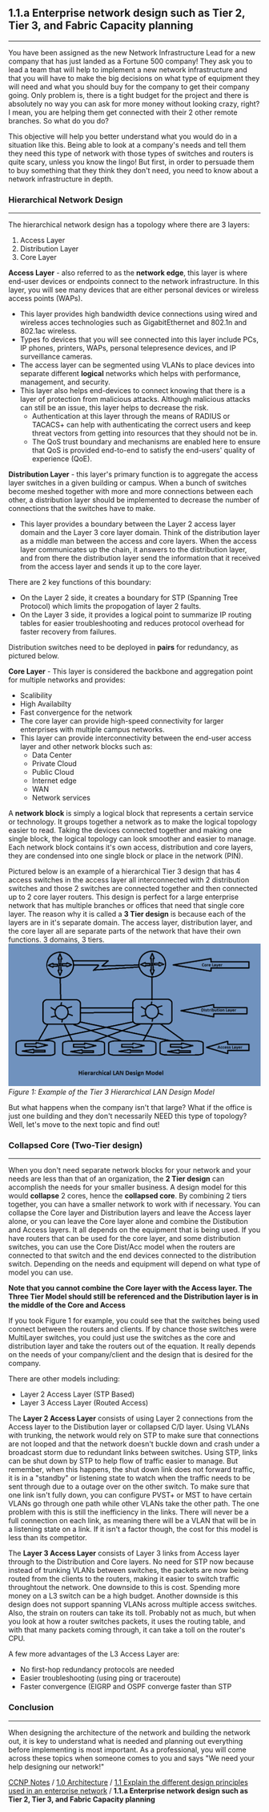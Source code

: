 ## 1.1.a Enterprise network design such as Tier 2, Tier 3, and Fabric Capacity planning
---------------------------------------------------------------------------------------------
You have been assigned as the new Network Infrastructure Lead for a new company that has just landed as a Fortune 500 company!  They ask you to lead a team that will help to implement a new network infrastructure and that you will have to make the big decisions on what type of equipment they will need and what you should buy for the company to get their company going.  Only problem is, there is a tight budget for the project and there is absolutely no way you can ask for more money without looking crazy, right?  I mean, you are helping them get connected with their 2 other remote branches.  So what do you do?

This objective will help you better understand what you would do in a situation like this.  Being able to look at a company's needs and tell them they need this type of network with those types of switches and routers is quite scary, unless you know the lingo!  But first, in order to persuade them to buy something that they think they don't need, you need to know about a network infrastructure in depth.

### Hierarchical Network Design
--------------------------------
The hierarchical network design has a topology where there are 3 layers:

1. Access Layer
1. Distribution Layer
1. Core Layer


**Access Layer** - also referred to as the **network edge**, this layer is where end-user devices or endpoints connect to the network infrastructure.  In this layer, you will see many devices that are either personal devices or wireless access points (WAPs).  
  * This layer provides high bandwidth device connections using wired and wireless acces technologies such as GigabitEthernet and 802.1n and 802.1ac wireless.
  * Types fo devices that you will see connected into this layer include PCs, IP phones, printers, WAPs, personal telepresence devices, and IP surveillance cameras.
  * The access layer can be segmented using VLANs to place devices into separate different **logical** networks which helps with performance, management, and security.
  * This layer also helps end-devices to connect knowing that there is a layer of protection from malicious attacks.  Although malicious attacks can still be an issue, this layer helps to decrease the risk.
    * Authentication at this layer through the means of RADIUS or TACACS+ can help with authenticating the correct users and keep threat vectors from getting into resources that they should not be in.
    * The QoS trust boundary and mechanisms are enabled here to ensure that QoS is provided end-to-end to satisfy the end-users' quality of experience (QoE).

**Distribution Layer** - this layer's primary function is to aggregate the access layer switches in a given building or campus.  When a bunch of switches become meshed together with more and more connections between each other, a distribution layer should be implemented to decrease the number of connections that the switches have to make.
  * This layer provides a boundary between the Layer 2 access layer domain and the Layer 3 core layer domain.  Think of the distribution layer as a middle man between the access and core layers.  When the access layer communicates up the chain, it answers to the distribution layer, and from there the distribution layer send the information that it received from the access layer and sends it up to the core layer.

There are 2 key functions of this boundary:
  * On the Layer 2 side, it creates a boundary for STP (Spanning Tree Protocol) which limits the propogation of layer 2 faults.
  * On the Layer 3 side, it provides a logical point to summarize IP routing tables for easier troubleshooting and reduces protocol overhead for faster recovery from failures.

Distribution switches need to be deployed in **pairs** for redundancy, as pictured below.

**Core Layer** - This layer is considered the backbone and aggregation point for multiple networks and provides:
  * Scalibility
  * High Availabilty
  * Fast convergence for the network
  * The core layer can provide high-speed connectivity for larger enterprises with multiple campus networks.
  * This layer can provide interconnectivity between the end-user access layer and other network blocks such as:
    * Data Center
    * Private Cloud
    * Public Cloud
    * Internet edge
    * WAN
    * Network services

A **network block** is simply a logical block that represents a certain service or technology.  It groups together a network as to make the logical topology easier to read.  Taking the devices connected together and making one single block, the logical topology can look smoother and easier to manage.  Each network block contains it's own access, distribution and core layers, they are condensed into one single block or place in the network (PIN).

Pictured below is an example of a hierarchical Tier 3 design that has 4 access switches in the access layer all interconnected with 2 distribution switches and those 2 switches are connected together and then connected up to 2 core layer routers.  This design is perfect for a large enterprise network that has multiple branches or offices that need that single core layer.  The reason why it is called a **3 Tier design** is because each of the layers are in it's separate domain.  The access layer, distribution layer, and the core layer all are separate parts of the network that have their own functions.  3 domains, 3 tiers.
![Hierarchical LAN Design Model](Hierarchical_LAN_Design_Model.png)
*Figure 1: Example of the Tier 3 Hierarchical LAN Design Model*


But what happens when the company isn't that large?  What if the office is just one building and they don't necessarily NEED this type of topology?  Well, let's move to the next topic and find out!

### Collapsed Core (Two-Tier design)
--------------------------------------
When you don't need separate network blocks for your network and your needs are less than that of an organization, the **2 Tier design** can accomplish the needs for your smaller business.  A design model for this would **collapse** 2 cores, hence the **collapsed core**.  By combining 2 tiers together, you can have a smaller network to work with if necessary.  You can collapse the Core layer and Distribution layers and leave the Access layer alone, or you can leave the Core layer alone and combine the Distibution and Access layers.  It all depends on the equipment that is being used.  If you have routers that can be used for the core layer, and some distribution switches, you can use the Core Dist/Acc model when the routers are connected to that switch and the end devices connected to the distribution switch.  Depending on the needs and equipment will depend on what type of model you can use.

__**Note that you cannot combine the Core layer with the Access layer.  The Three Tier Model should still be referenced and the Distribution layer is in the middle of the Core and Access**__

If you took Figure 1 for example, you could see that the switches being used connect between the routers and clients.  If by chance those switches were MultiLayer switches, you could just use the switches as the core and distribution layer and take the routers out of the equation.  It really depends on the needs of your company/client and the design that is desired for the company.

There are other models including:

 * Layer 2 Access Layer (STP Based)
 * Layer 3 Access Layer (Routed Access)

The **Layer 2 Access Layer** consists of using Layer 2 connections from the Access layer to the Distibution layer or collapsed C/D layer.  Using VLANs with trunking, the network would rely on STP to make sure that connections are not looped and that the network doesn't buckle down and crash under a broadcast storm due to redundant links between switches.  Using STP, links can be shut down by STP to help flow of traffic easier to manage.  But remember, when this happens, the shut down link does not forward traffic, it is in a "standby" or listening state to watch when the traffic needs to be sent through due to a outage over on the other switch.  To make sure that one link isn't fully down, you can configure PVST+ or MST to have certain VLANs go through one path while other VLANs take the other path.  The one problem with this is still the inefficiency in the links.  There will never be a full connection on each link, as meaning there will be a VLAN that will be in a listening state on a link.  If it isn't a factor though, the cost for this model is less than its competitor.

The **Layer 3 Access Layer** consists of Layer 3 links from Access layer through to the Distribution and Core layers.  No need for STP now because instead of trunking VLANs between switches, the packets are now being routed from the clients to the routers, making it easier to switch traffic throughtout the network.  One downside to this is cost.  Spending more money on a L3 switch can be a high budget.  Another downside is this design does not support spanning VLANs across multiple access switches.  Also, the strain on routers can take its toll.  Probably not as much, but when you look at how a router switches packets, it uses the routing table, and with that many packets coming through, it can take a toll on the router's CPU.

A few more advantages of the L3 Access Layer are:

 * No first-hop redundancy protocols are needed
 * Easier troubleshooting (using ping or traceroute)
 * Faster convergence (EIGRP and OSPF converge faster than STP

### Conclusion
----------------------
When designing the architecture of the network and building the network out, it is key to understand what is needed and planning out everything before implementing is most important.  As a professional, you will come across these topics when someone comes to you and says "We need your help designing our network!"


[CCNP Notes](https://rcestep.github.io/CCNP-Notes) / [1.0 Architecture](..) / [1.1 Explain the different design principles used in an enterprise network](README.md) / **1.1.a Enterprise network design such as Tier 2, Tier 3, and Fabric Capacity planning**
